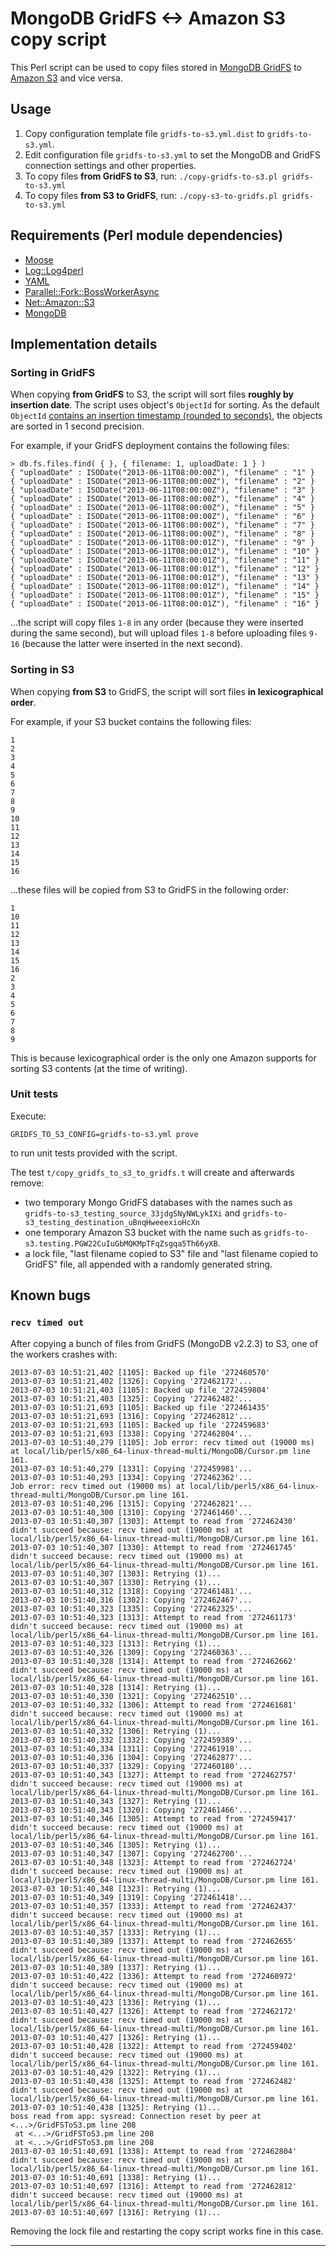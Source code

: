# MongoDB GridFS <-> Amazon S3 copy script

This Perl script can be used to copy files stored in [MongoDB GridFS][gridfs] to [Amazon S3][s3] and vice versa.


## Usage

1. Copy configuration template file `gridfs-to-s3.yml.dist` to `gridfs-to-s3.yml`.
2. Edit configuration file `gridfs-to-s3.yml` to set the MongoDB and GridFS connection settings and other properties.
3. To copy files **from GridFS to S3**, run: `./copy-gridfs-to-s3.pl gridfs-to-s3.yml`
4. To copy files **from S3 to GridFS**, run: `./copy-s3-to-gridfs.pl gridfs-to-s3.yml`


## Requirements (Perl module dependencies)

* [Moose](http://search.cpan.org/dist/Moose/)
* [Log::Log4perl](http://search.cpan.org/dist/Log-Log4perl/)
* [YAML](http://search.cpan.org/dist/YAML/)
* [Parallel::Fork::BossWorkerAsync](http://search.cpan.org/dist/Parallel-Fork-BossWorkerAsync/)
* [Net::Amazon::S3](http://search.cpan.org/dist/Net-Amazon-S3/)
* [MongoDB](http://search.cpan.org/dist/MongoDB/)


## Implementation details

### Sorting in GridFS

When copying **from GridFS** to S3, the script will sort files **roughly by insertion date**. The script uses object's `ObjectId` for sorting. As the default `ObjectId` [contains an insertion timestamp (rounded to seconds)][mongodb-objectid], the objects are sorted in 1 second precision.

For example, if your GridFS deployment contains the following files:

	> db.fs.files.find( { }, { filename: 1, uploadDate: 1 } )
	{ "uploadDate" : ISODate("2013-06-11T08:00:00Z"), "filename" : "1" }
	{ "uploadDate" : ISODate("2013-06-11T08:00:00Z"), "filename" : "2" }
	{ "uploadDate" : ISODate("2013-06-11T08:00:00Z"), "filename" : "3" }
	{ "uploadDate" : ISODate("2013-06-11T08:00:00Z"), "filename" : "4" }
	{ "uploadDate" : ISODate("2013-06-11T08:00:00Z"), "filename" : "5" }
	{ "uploadDate" : ISODate("2013-06-11T08:00:00Z"), "filename" : "6" }
	{ "uploadDate" : ISODate("2013-06-11T08:00:00Z"), "filename" : "7" }
	{ "uploadDate" : ISODate("2013-06-11T08:00:00Z"), "filename" : "8" }
	{ "uploadDate" : ISODate("2013-06-11T08:00:01Z"), "filename" : "9" }
	{ "uploadDate" : ISODate("2013-06-11T08:00:01Z"), "filename" : "10" }
	{ "uploadDate" : ISODate("2013-06-11T08:00:01Z"), "filename" : "11" }
	{ "uploadDate" : ISODate("2013-06-11T08:00:01Z"), "filename" : "12" }
	{ "uploadDate" : ISODate("2013-06-11T08:00:01Z"), "filename" : "13" }
	{ "uploadDate" : ISODate("2013-06-11T08:00:01Z"), "filename" : "14" }
	{ "uploadDate" : ISODate("2013-06-11T08:00:01Z"), "filename" : "15" }
	{ "uploadDate" : ISODate("2013-06-11T08:00:01Z"), "filename" : "16" }

...the script will copy files `1-8` in any order (because they were inserted during the same second), but will upload files `1-8` before uploading files `9-16` (because the latter were inserted in the next second).


### Sorting in S3

When copying **from S3** to GridFS, the script will sort files **in lexicographical order**.

For example, if your S3 bucket contains the following files:

	1
	2
	3
	4
	5
	6
	7
	8
	9
	10
	11
	12
	13
	14
	15
	16

...these files will be copied from S3 to GridFS in the following order:

	1
	10
	11
	12
	13
	14
	15
	16
	2
	3
	4
	5
	6
	7
	8
	9

This is because lexicographical order is the only one Amazon supports for sorting S3 contents (at the time of writing).


### Unit tests

Execute:

	GRIDFS_TO_S3_CONFIG=gridfs-to-s3.yml prove

to run unit tests provided with the script.

The test `t/copy_gridfs_to_s3_to_gridfs.t` will create and afterwards remove:

* two temporary Mongo GridFS databases with the names such as `gridfs-to-s3_testing_source_33jdgSNyNWLykIXi` and `gridfs-to-s3_testing_destination_uBnqHweeexioHcXn`
* one temporary Amazon S3 bucket with the name such as `gridfs-to-s3.testing.PGW22CuIuGbMQKMpTFqZsgqa5Th66yXB`.
* a lock file, "last filename copied to S3" file and "last filename copied to GridFS" file, all appended with a randomly generated string.


## Known bugs

### `recv timed out`

After copying a bunch of files from GridFS (MongoDB v2.2.3) to S3, one of the workers crashes with:

	2013-07-03 10:51:21,402 [1105]: Backed up file '272460570'
	2013-07-03 10:51:21,402 [1326]: Copying '272462172'...
	2013-07-03 10:51:21,403 [1105]: Backed up file '272459804'
	2013-07-03 10:51:21,403 [1325]: Copying '272462482'...
	2013-07-03 10:51:21,693 [1105]: Backed up file '272461435'
	2013-07-03 10:51:21,693 [1316]: Copying '272462812'...
	2013-07-03 10:51:21,693 [1105]: Backed up file '272459683'
	2013-07-03 10:51:21,693 [1338]: Copying '272462804'...
	2013-07-03 10:51:40,279 [1105]: Job error: recv timed out (19000 ms) at local/lib/perl5/x86_64-linux-thread-multi/MongoDB/Cursor.pm line 161.
	2013-07-03 10:51:40,279 [1331]: Copying '272459981'...
	2013-07-03 10:51:40,293 [1334]: Copying '272462362'...
	Job error: recv timed out (19000 ms) at local/lib/perl5/x86_64-linux-thread-multi/MongoDB/Cursor.pm line 161.
	2013-07-03 10:51:40,296 [1315]: Copying '272462821'...
	2013-07-03 10:51:40,300 [1310]: Copying '272461460'...
	2013-07-03 10:51:40,307 [1303]: Attempt to read from '272462430' didn't succeed because: recv timed out (19000 ms) at local/lib/perl5/x86_64-linux-thread-multi/MongoDB/Cursor.pm line 161.
	2013-07-03 10:51:40,307 [1330]: Attempt to read from '272461745' didn't succeed because: recv timed out (19000 ms) at local/lib/perl5/x86_64-linux-thread-multi/MongoDB/Cursor.pm line 161.
	2013-07-03 10:51:40,307 [1303]: Retrying (1)...
	2013-07-03 10:51:40,307 [1330]: Retrying (1)...
	2013-07-03 10:51:40,312 [1318]: Copying '272461481'...
	2013-07-03 10:51:40,316 [1302]: Copying '272462467'...
	2013-07-03 10:51:40,323 [1335]: Copying '272462325'...
	2013-07-03 10:51:40,323 [1313]: Attempt to read from '272461173' didn't succeed because: recv timed out (19000 ms) at local/lib/perl5/x86_64-linux-thread-multi/MongoDB/Cursor.pm line 161.
	2013-07-03 10:51:40,323 [1313]: Retrying (1)...
	2013-07-03 10:51:40,326 [1309]: Copying '272460363'...
	2013-07-03 10:51:40,328 [1314]: Attempt to read from '272462662' didn't succeed because: recv timed out (19000 ms) at local/lib/perl5/x86_64-linux-thread-multi/MongoDB/Cursor.pm line 161.
	2013-07-03 10:51:40,328 [1314]: Retrying (1)...
	2013-07-03 10:51:40,330 [1321]: Copying '272462510'...
	2013-07-03 10:51:40,332 [1306]: Attempt to read from '272461681' didn't succeed because: recv timed out (19000 ms) at local/lib/perl5/x86_64-linux-thread-multi/MongoDB/Cursor.pm line 161.
	2013-07-03 10:51:40,332 [1306]: Retrying (1)...
	2013-07-03 10:51:40,332 [1332]: Copying '272459389'...
	2013-07-03 10:51:40,334 [1311]: Copying '272461918'...
	2013-07-03 10:51:40,336 [1304]: Copying '272462877'...
	2013-07-03 10:51:40,337 [1329]: Copying '272460180'...
	2013-07-03 10:51:40,343 [1327]: Attempt to read from '272462757' didn't succeed because: recv timed out (19000 ms) at local/lib/perl5/x86_64-linux-thread-multi/MongoDB/Cursor.pm line 161.
	2013-07-03 10:51:40,343 [1327]: Retrying (1)...
	2013-07-03 10:51:40,343 [1320]: Copying '272461466'...
	2013-07-03 10:51:40,346 [1305]: Attempt to read from '272459417' didn't succeed because: recv timed out (19000 ms) at local/lib/perl5/x86_64-linux-thread-multi/MongoDB/Cursor.pm line 161.
	2013-07-03 10:51:40,346 [1305]: Retrying (1)...
	2013-07-03 10:51:40,347 [1307]: Copying '272462700'...
	2013-07-03 10:51:40,348 [1323]: Attempt to read from '272462724' didn't succeed because: recv timed out (19000 ms) at local/lib/perl5/x86_64-linux-thread-multi/MongoDB/Cursor.pm line 161.
	2013-07-03 10:51:40,348 [1323]: Retrying (1)...
	2013-07-03 10:51:40,349 [1319]: Copying '272461418'...
	2013-07-03 10:51:40,357 [1333]: Attempt to read from '272462437' didn't succeed because: recv timed out (19000 ms) at local/lib/perl5/x86_64-linux-thread-multi/MongoDB/Cursor.pm line 161.
	2013-07-03 10:51:40,357 [1333]: Retrying (1)...
	2013-07-03 10:51:40,389 [1337]: Attempt to read from '272462655' didn't succeed because: recv timed out (19000 ms) at local/lib/perl5/x86_64-linux-thread-multi/MongoDB/Cursor.pm line 161.
	2013-07-03 10:51:40,389 [1337]: Retrying (1)...
	2013-07-03 10:51:40,422 [1336]: Attempt to read from '272460972' didn't succeed because: recv timed out (19000 ms) at local/lib/perl5/x86_64-linux-thread-multi/MongoDB/Cursor.pm line 161.
	2013-07-03 10:51:40,423 [1336]: Retrying (1)...
	2013-07-03 10:51:40,427 [1326]: Attempt to read from '272462172' didn't succeed because: recv timed out (19000 ms) at local/lib/perl5/x86_64-linux-thread-multi/MongoDB/Cursor.pm line 161.
	2013-07-03 10:51:40,427 [1326]: Retrying (1)...
	2013-07-03 10:51:40,428 [1322]: Attempt to read from '272459402' didn't succeed because: recv timed out (19000 ms) at local/lib/perl5/x86_64-linux-thread-multi/MongoDB/Cursor.pm line 161.
	2013-07-03 10:51:40,429 [1322]: Retrying (1)...
	2013-07-03 10:51:40,438 [1325]: Attempt to read from '272462482' didn't succeed because: recv timed out (19000 ms) at local/lib/perl5/x86_64-linux-thread-multi/MongoDB/Cursor.pm line 161.
	2013-07-03 10:51:40,438 [1325]: Retrying (1)...
	boss read from app: sysread: Connection reset by peer at <...>/GridFSToS3.pm line 208
	 at <...>/GridFSToS3.pm line 208
	 at <...>/GridFSToS3.pm line 208
	2013-07-03 10:51:40,691 [1338]: Attempt to read from '272462804' didn't succeed because: recv timed out (19000 ms) at local/lib/perl5/x86_64-linux-thread-multi/MongoDB/Cursor.pm line 161.
	2013-07-03 10:51:40,691 [1338]: Retrying (1)...
	2013-07-03 10:51:40,697 [1316]: Attempt to read from '272462812' didn't succeed because: recv timed out (19000 ms) at local/lib/perl5/x86_64-linux-thread-multi/MongoDB/Cursor.pm line 161.
	2013-07-03 10:51:40,697 [1316]: Retrying (1)...

Removing the lock file and restarting the copy script works fine in this case.


---

[gridfs]: http://docs.mongodb.org/manual/core/gridfs/
[s3]: http://aws.amazon.com/s3/
[mongodb-objectid]: http://docs.mongodb.org/manual/reference/object-id/
